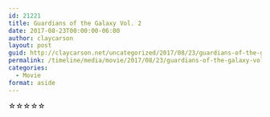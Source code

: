 ```yaml
---
id: 21221
title: Guardians of the Galaxy Vol. 2
date: 2017-08-23T00:00:00-06:00
author: claycarson
layout: post
guid: http://claycarson.net/uncategorized/2017/08/23/guardians-of-the-galaxy-vol-2/
permalink: /timeline/media/movie/2017/08/23/guardians-of-the-galaxy-vol-2/
categories:
  - Movie
format: aside
---
```

<div class="media-details"></div>

<div class="media-creator"></div>

<div class="media-rating">☆☆☆☆☆</div>